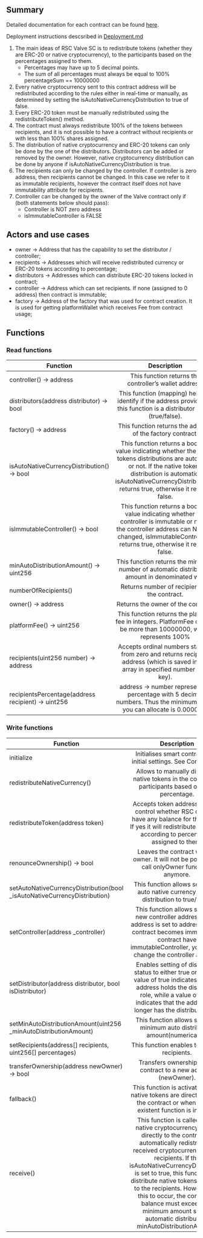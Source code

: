 ## Summary

Detailed documentation for each contract can be found [here](https://github.com/xla-rsc/contracts-valve/tree/main/docs/contracts).

Deployment instructions descsribed in [Deployment.md](Deployment.md)

1. The main ideas of RSC Valve SC is to redistribute tokens (whether they are ERC-20 or native cryptocurrency), to the participants based on the percentages assigned to them.
   - Percentages may have up to 5 decimal points.
   - The sum of all percentages must always be equal to 100% percentageSum == 10000000
1. Every native cryptocurrency sent to this contract address will be redistributed according to the rules either in real-time or manually, as determined by setting the isAutoNativeCurrencyDistribution to true of false.
1. Every ERC-20 token must be manually redistributed using the redistributeToken() method.
1. The contract must always redistribute 100% of the tokens between recipients, and it is not possible to have a contract without recipients or with less than 100% shares assigned.
1. The distribution of native cryptocurrency and ERC-20 tokens can only be done by the one of the distributors. Distributors can be added or removed by the owner. However, native cryptocurrency distribution can be done by anyone if isAutoNativeCurrencyDistribution is true.
1. The recipients can only be changed by the controller. If controller is zero address, then recipients cannot be changed. In this case we refer to it as immutable recipients, however the contract itself does not have immutability attribute for recipients.
1. Controller can be changed by the owner of the Valve contract only if (both statements below should pass):
   - Controller is NOT zero address
   - isImmutableController is FALSE

## Actors and use cases

- owner → Address that has the capability to set the distributor / controller;
- recipients → Addresses which will receive redistributed currency or ERC-20 tokens according to percentage;
- distributors → Addresses which can distribute ERC-20 tokens locked in contract;
- controller → Address which can set recipients. If none (assigned to 0 address) then contract is immutable;
- factory → Address of the factory that was used for contract creation. It is used for getting platformWallet which receives Fee from contract usage;

## Functions

### Read functions

| Function                                           |                                                                                                                 Description                                                                                                                 |
| -------------------------------------------------- | :-----------------------------------------------------------------------------------------------------------------------------------------------------------------------------------------------------------------------------------------: |
| controller() -> address                            |                                                                                           This function returns the controller’s wallet address.                                                                                            |
| distributors(address distributor) -> bool          |                                                          This function (mapping) helps to identify if the address provided to this function is a distributor or not (true/false).                                                           |
| factory() -> address                               |                                                                                         This function returns the address of the factory contract.                                                                                          |
| isAutoNativeCurrencyDistribution() -> bool         | This function returns a boolean value indicating whether the native tokens distributions are automatic or not. If the native tokens distribution is automatic, isAutoNativeCurrencyDistribution() returns true, otherwise it returns false. |
| isImmutableController() -> bool                    |                This function returns a boolean value indicating whether the controller is immutable or not. If the controller address can NOT be changed, isImmutableController() returns true, otherwise it returns false.                 |
| minAutoDistributionAmount() -> uint256             |                                                                        This function returns the minimum number of automatic distribution amount in denominated wei.                                                                        |
| numberOfRecipients()                               |                                                                                                Returns number of recipients in the contract.                                                                                                |
| owner() -> address                                 |                                                                                                     Returns the owner of the contract.                                                                                                      |
| platformFee() -> uint256                           |                                                             This function returns the platform fee in integers. PlatformFee cannot be more than 10000000, which represents 100%                                                             |
| recipients(uint256 number) -> address              |                                                    Accepts ordinal numbers starting from zero and returns recipient address (which is saved in the array in specified number as a key).                                                     |
| recipientsPercentage(address recipient) -> uint256 |                                                            address → number representing percentage with 5 decimal numbers. Thus the minimum share you can allocate is 0.00001%                                                             |

### Write functions

| Function                                                                   |                                                                                                                                                                                                                 Description                                                                                                                                                                                                                 |
| -------------------------------------------------------------------------- | :-----------------------------------------------------------------------------------------------------------------------------------------------------------------------------------------------------------------------------------------------------------------------------------------------------------------------------------------------------------------------------------------------------------------------------------------: |
| initialize                                                                 |                                                                                                                                                                                     Initialises smart contract with initial settings. See Constructor.                                                                                                                                                                                      |
| redistributeNativeCurrency()                                               |                                                                                                                                                                   Allows to manually distribute native tokens in the contract to participants based on their percentage.                                                                                                                                                                    |
| redistributeToken(address token)                                           |                                                                                                                                Accepts token address and will control whether RSC contract have any balance for this token. If yes it will redistribute the token according to percentages assigned to them.                                                                                                                                |
| renounceOwnership() -> bool                                                |                                                                                                                                                                       Leaves the contract without owner. It will not be possible to call onlyOwner functions anymore.                                                                                                                                                                       |
| setAutoNativeCurrencyDistribution(bool \_isAutoNativeCurrencyDistribution) |                                                                                                                                                                           This function allows setting an auto native currency(token) distribution to true/false.                                                                                                                                                                           |
| setController(address \_controller)                                        |                                                                                                                 This function allows setting a new controller address. If the address is set to address(0), the contract becomes immutable. If contract have immutableController, you cannot change the controller address.                                                                                                                 |
| setDistributor(address distributor, bool isDistributor)                    |                                                                                                         Enables setting of distributor status to either true or false. A value of true indicates that the address holds the distributor role, while a value of false indicates that the address no longer has the distributor role.                                                                                                         |
| setMinAutoDistributionAmount(uint256 \_minAutoDistributionAmount)          |                                                                                                                                                                                This function allows setting a minimum auto distribution amount(numerically).                                                                                                                                                                                |
| setRecipients(address[] recipients, uint256[] percentages)                 |                                                                                                                                                                                                 This function enables to change recipients.                                                                                                                                                                                                 |
| transferOwnership(address newOwner) -> bool                                |                                                                                                                                                                                      Transfers ownership of the contract to a new account (newOwner).                                                                                                                                                                                       |
| fallback()                                                                 |                                                                                                                                                         This function is activated when native tokens are directly sent to the contract or when a non-existent function is invoked.                                                                                                                                                         |
| receive()                                                                  | This function is called when native cryptocurrency is sent directly to the contract. It automatically redistributes received cryptocurrency to the recipients. If the isAutoNativeCurrencyDistribution is set to true, this function will distribute native tokens received to the recipients. However, for this to occur, the contract's balance must exceed the minimum amount set for automatic distribution, minAutoDistributionAmount. |
